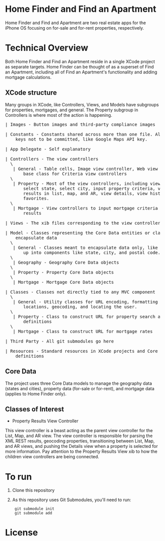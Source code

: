 Home Finder and Find an Apartment
=================================

Home Finder and Find and Apartment are two real estate apps for the iPhone OS
focusing on for-sale and for-rent properties, respectively. 


Technical Overview
==================

Both Home Finder and Find an Apartment reside in a single XCode project as
separate targets. Home Finder can be thought of as a superset of Find an
Apartment, including all of Find an Apartment's functionality and adding
mortgage calculations.


XCode structure
---------------

Many groups in XCode, like Controllers, Views, and Models have subgroups for
properties, mortgages, and general. The Property subgroup in Controllers is
where most of the action is happening.

<pre>
| Images - Button images and third-party compliance images

| Constants - Constants shared across more than one file. Also includes API
    keys not to be committed, like Google Maps API key.

| App Delegate - Self explanatory

| Controllers - The view controllers
  \
   | General - Table cells, Image view controller, Web view controller, and 
       base class for Criteria view controllers
  \
   | Property - Most of the view controllers, including view controllers to 
       select state, select city, input property criteria, view property 
       results in list, map, and AR, view details, view history, and save
       favorites.
  \
   | Mortgage - View controllers to input mortgage criteria and view mortgage
       results

| Views - The xib files corresponding to the view controllers and table cells

| Model - Classes representing the Core Data entities or classes to
    encapsulate data
  \
   | General - Classes meant to encapsulate data only, like an address broken
       up into components like state, city, and postal code.
  \
   | Geography - Geography Core Data objects
  \
   | Property - Property Core Data objects
  \
   | Mortgage - Mortgage Core Data objects

| Classes - Classes not directly tied to any MVC component
  \
   | General - Utility classes for URL encoding, formatting strings, parsing
       locations, geocoding, and locating the user.
  \
   | Property - Class to construct URL for property search and protocol
       definitions
  \
   | Mortgage - Class to construct URL for mortgage rates

| Third Party - All git submodules go here

| Resources - Standard resources in XCode projects and Core Data model
    definitions
</pre>


Core Data
---------

The project uses three Core Data models to manage the geography data (states
and cities), property data (for-sale or for-rent), and mortgage data (applies
to Home Finder only).


Classes of Interest
-------------------

* Property Results View Controller

This view controller is a beast acting as the parent view controller for the
List, Map, and AR view. The view controller is responsible for parsing the XML
REST results, geocoding properties, transitioning between List, Map, and AR
views, and pushing the Details view when a property is selected for more
information. Pay attention to the Property Results View xib to how the
children view controllers are being connected.


To run
======

1. Clone this repository

2. As this repository uses Git Submodules, you'll need to run:

        git submodule init
        git submodule add


License
=======


